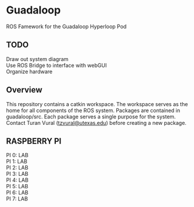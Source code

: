 # Guadaloop
ROS Famework for the Guadaloop Hyperloop Pod

## TODO
Draw out system diagram<br>
Use ROS Bridge to interface with webGUI<br>
Organize hardware<br>

## Overview
This repository contains a catkin workspace. The workspace serves as the home for all components of the ROS system.
Packages are contained in guadaloop/src. Each package serves a single purpose for the system.
Contact Turan Vural (tzvural@utexas.edu) before creating a new package.

## RASPBERRY PI
PI 0: LAB<br>
PI 1: LAB<br>
PI 2: LAB<br>
PI 3: LAB<br>
PI 4: LAB<br>
PI 5: LAB<br>
PI 6: LAB<br>
PI 7: LAB<br>
